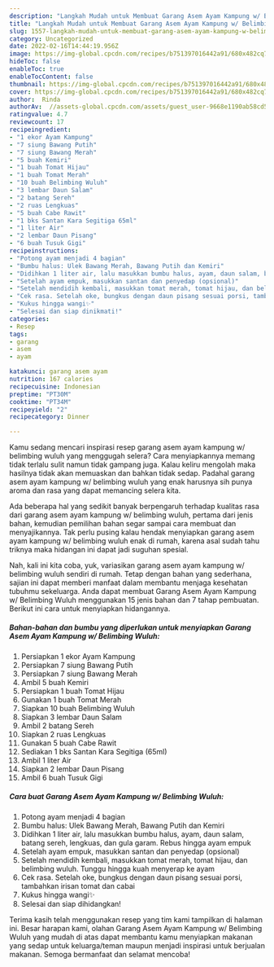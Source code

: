 ```yaml
---
description: "Langkah Mudah untuk Membuat Garang Asem Ayam Kampung w/ Belimbing Wuluh, Menggugah Selera"
title: "Langkah Mudah untuk Membuat Garang Asem Ayam Kampung w/ Belimbing Wuluh, Menggugah Selera"
slug: 1557-langkah-mudah-untuk-membuat-garang-asem-ayam-kampung-w-belimbing-wuluh-menggugah-selera
category: Uncategorized
date: 2022-02-16T14:44:19.956Z
image: https://img-global.cpcdn.com/recipes/b751397016442a91/680x482cq70/garang-asem-ayam-kampung-w-belimbing-wuluh-foto-resep-utama.jpg
hideToc: false
enableToc: true
enableTocContent: false
thumbnail: https://img-global.cpcdn.com/recipes/b751397016442a91/680x482cq70/garang-asem-ayam-kampung-w-belimbing-wuluh-foto-resep-utama.jpg
cover: https://img-global.cpcdn.com/recipes/b751397016442a91/680x482cq70/garang-asem-ayam-kampung-w-belimbing-wuluh-foto-resep-utama.jpg
author:  Rinda
authorAv:  //assets-global.cpcdn.com/assets/guest_user-9668e1190ab58cd58d666d5934e79c79da2e02f4421a6ed9abc4b163da97d6e7.png
ratingvalue: 4.7
reviewcount: 17
recipeingredient:
- "1 ekor Ayam Kampung"
- "7 siung Bawang Putih"
- "7 siung Bawang Merah"
- "5 buah Kemiri"
- "1 buah Tomat Hijau"
- "1 buah Tomat Merah"
- "10 buah Belimbing Wuluh"
- "3 lembar Daun Salam"
- "2 batang Sereh"
- "2 ruas Lengkuas"
- "5 buah Cabe Rawit"
- "1 bks Santan Kara Segitiga 65ml"
- "1 liter Air"
- "2 lembar Daun Pisang"
- "6 buah Tusuk Gigi"
recipeinstructions:
- "Potong ayam menjadi 4 bagian"
- "Bumbu halus: Ulek Bawang Merah, Bawang Putih dan Kemiri"
- "Didihkan 1 liter air, lalu masukkan bumbu halus, ayam, daun salam, batang sereh, lengkuas, dan gula garam. Rebus hingga ayam empuk"
- "Setelah ayam empuk, masukkan santan dan penyedap (opsional)"
- "Setelah mendidih kembali, masukkan tomat merah, tomat hijau, dan belimbing wuluh. Tunggu hingga kuah menyerap ke ayam"
- "Cek rasa. Setelah oke, bungkus dengan daun pisang sesuai porsi, tambahkan irisan tomat dan cabai"
- "Kukus hingga wangi✨"
- "Selesai dan siap dinikmati!"
categories:
- Resep
tags:
- garang
- asem
- ayam

katakunci: garang asem ayam 
nutrition: 167 calories
recipecuisine: Indonesian
preptime: "PT30M"
cooktime: "PT34M"
recipeyield: "2"
recipecategory: Dinner

---
```



Kamu sedang mencari inspirasi resep garang asem ayam kampung w/ belimbing wuluh yang menggugah selera? Cara menyiapkannya memang tidak terlalu sulit namun tidak gampang juga. Kalau keliru mengolah maka hasilnya tidak akan memuaskan dan bahkan tidak sedap. Padahal garang asem ayam kampung w/ belimbing wuluh yang enak harusnya sih punya aroma dan rasa yang dapat memancing selera kita.




Ada beberapa hal yang sedikit banyak berpengaruh terhadap kualitas rasa dari garang asem ayam kampung w/ belimbing wuluh, pertama dari jenis bahan, kemudian pemilihan bahan segar sampai cara membuat dan menyajikannya. Tak perlu pusing kalau hendak menyiapkan garang asem ayam kampung w/ belimbing wuluh enak di rumah, karena asal sudah tahu triknya maka hidangan ini dapat jadi suguhan spesial.


Nah, kali ini kita coba, yuk, variasikan garang asem ayam kampung w/ belimbing wuluh sendiri di rumah. Tetap dengan bahan yang sederhana, sajian ini dapat memberi manfaat dalam membantu menjaga kesehatan tubuhmu sekeluarga. Anda dapat membuat Garang Asem Ayam Kampung w/ Belimbing Wuluh menggunakan 15 jenis bahan dan 7 tahap pembuatan. Berikut ini cara untuk menyiapkan hidangannya.

<!--inarticleads1-->

##### Bahan-bahan dan bumbu yang diperlukan untuk menyiapkan Garang Asem Ayam Kampung w/ Belimbing Wuluh:

1. Persiapkan 1 ekor Ayam Kampung
1. Persiapkan 7 siung Bawang Putih
1. Persiapkan 7 siung Bawang Merah
1. Ambil 5 buah Kemiri
1. Persiapkan 1 buah Tomat Hijau
1. Gunakan 1 buah Tomat Merah
1. Siapkan 10 buah Belimbing Wuluh
1. Siapkan 3 lembar Daun Salam
1. Ambil 2 batang Sereh
1. Siapkan 2 ruas Lengkuas
1. Gunakan 5 buah Cabe Rawit
1. Sediakan 1 bks Santan Kara Segitiga (65ml)
1. Ambil 1 liter Air
1. Siapkan 2 lembar Daun Pisang
1. Ambil 6 buah Tusuk Gigi




<!--inarticleads2-->

##### Cara buat Garang Asem Ayam Kampung w/ Belimbing Wuluh:

1. Potong ayam menjadi 4 bagian
1. Bumbu halus: Ulek Bawang Merah, Bawang Putih dan Kemiri
1. Didihkan 1 liter air, lalu masukkan bumbu halus, ayam, daun salam, batang sereh, lengkuas, dan gula garam. Rebus hingga ayam empuk
1. Setelah ayam empuk, masukkan santan dan penyedap (opsional)
1. Setelah mendidih kembali, masukkan tomat merah, tomat hijau, dan belimbing wuluh. Tunggu hingga kuah menyerap ke ayam
1. Cek rasa. Setelah oke, bungkus dengan daun pisang sesuai porsi, tambahkan irisan tomat dan cabai
1. Kukus hingga wangi✨
1. Selesai dan siap dihidangkan!



Terima kasih telah menggunakan resep yang tim kami tampilkan di halaman ini. Besar harapan kami, olahan Garang Asem Ayam Kampung w/ Belimbing Wuluh yang mudah di atas dapat membantu kamu menyiapkan makanan yang sedap untuk keluarga/teman maupun menjadi inspirasi untuk berjualan makanan. Semoga bermanfaat dan selamat mencoba!
